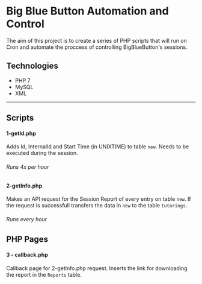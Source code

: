 # Big Blue Button Automation and Control
The aim of this project is to create a series of PHP scripts that will run on Cron and automate the proccess of controlling BigBlueButton's sessions.

## Technologies
- PHP 7
- MySQL
- XML

---

## Scripts

#### 1-getId.php
Adds Id, InternalId and Start Time (in UNIXTIME) to table `new`. Needs to be executed during the session.

###### Runs 4x per hour

#### 2-getInfo.php
Makes an API request for the Session Report of every entry on table `new`. If the request is successfull transfers the data in `new` to the table `tutorings`.

###### Runs every hour


## PHP Pages

#### 3 - callback.php
Callback page for 2-getInfo.php request. Inserts the link for downloading the report in the `Reports` table.